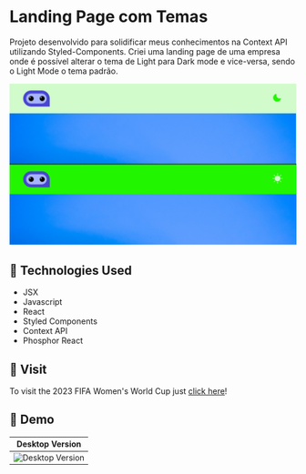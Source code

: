 # Landing Page com Temas

Projeto desenvolvido para solidificar meus conhecimentos na Context API utilizando Styled-Components. Criei uma landing page de uma empresa onde é possível alterar o tema de Light para Dark mode e vice-versa, sendo o Light Mode o tema padrão.

![Banner](public/assets/banner.png)

## 🔧 Technologies Used

- JSX
- Javascript
- React
- Styled Components
- Context API
- Phosphor React

## 🔗 Visit

To visit the 2023 FIFA Women's World Cup just <a href="#">click here</a>!

## 📱 Demo

| Desktop Version |
|----------------|
| ![Desktop Version](public/assets/desktop.gif) |
